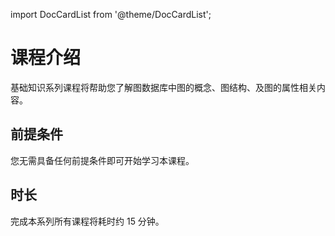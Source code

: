 import DocCardList from '@theme/DocCardList';

# 课程介绍

基础知识系列课程将帮助您了解图数据库中图的概念、图结构、及图的属性相关内容。

<DocCardList />

## 前提条件

您无需具备任何前提条件即可开始学习本课程。

## 时长

完成本系列所有课程将耗时约 15 分钟。
